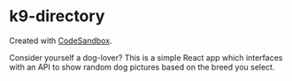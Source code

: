 # k9-directory

Created with [CodeSandbox](https://codesandbox.io/s/github/brighamandersen/k9-directory).

Consider yourself a dog-lover? This is a simple React app which interfaces with an API to show random dog pictures based on the breed you select.
